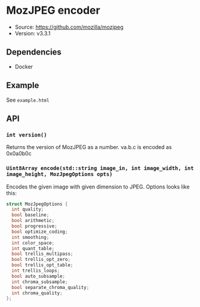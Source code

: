 # MozJPEG encoder

- Source: <https://github.com/mozilla/mozjpeg>
- Version: v3.3.1

## Dependencies

- Docker

## Example

See `example.html`

## API

### `int version()`

Returns the version of MozJPEG as a number. va.b.c is encoded as 0x0a0b0c

### `Uint8Array encode(std::string image_in, int image_width, int image_height, MozJpegOptions opts)`

Encodes the given image with given dimension to JPEG. Options looks like this:

```c++
struct MozJpegOptions {
  int quality;
  bool baseline;
  bool arithmetic;
  bool progressive;
  bool optimize_coding;
  int smoothing;
  int color_space;
  int quant_table;
  bool trellis_multipass;
  bool trellis_opt_zero;
  bool trellis_opt_table;
  int trellis_loops;
  bool auto_subsample;
  int chroma_subsample;
  bool separate_chroma_quality;
  int chroma_quality;
};
```
